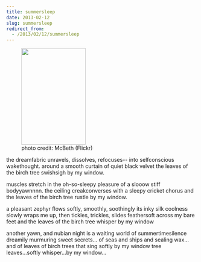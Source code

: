 ```yaml
---
title: summersleep
date: 2013-02-12
slug: summersleep
redirect_from:
  - /2013/02/12/summersleep
---
```


<figure><img class=" " alt="" src="http://farm2.staticflickr.com/1401/1421969136_9d6b5e5400_n.jpg" width="170" height="256" /><figcaption>photo credit: McBeth (Flickr)</figcaption></figure>

the dreamfabric unravels, dissolves, refocuses--
into selfconscious wakethought.
around a smooth curtain of quiet black velvet
the leaves of the birch tree swishsigh by my window.

muscles stretch in the oh-so-sleepy pleasure
of a slooow stiff bodyyawnnnn.
the ceiling creakconverses with a sleepy cricket chorus
and the leaves of the birch tree rustle by my window.

a pleasant zephyr flows softly, smoothly, soothingly
its inky silk coolness slowly wraps me up,
then tickles, trickles, slides feathersoft across my bare feet
and the leaves of the birch tree whisper by my window

another yawn, and nubian night is a waiting world of summertimesilence
dreamily murmuring sweet secrets...
of seas and ships and sealing wax...
and of leaves of birch trees that sing softly by my window
tree leaves...softly whisper...by my window...